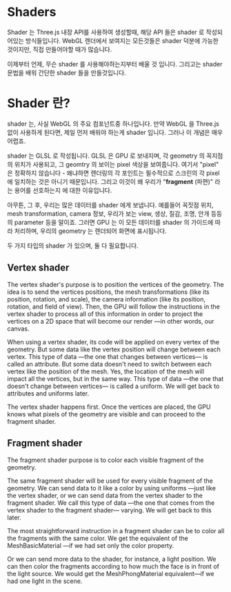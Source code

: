 # Shaders

Shader 는 Three.js 내장 API를 사용하여 생성할때, 해당 API 들은 shader 로 작성되어있는 방식들입니다. WebGL 렌더에서 보여지는 모든것들은 shader 덕분에 가능한 것이지만, 직접 만들어야할 때가 많습니다.

이제부터 언제, 무슨 shader 를 사용해야하는지부터 배울 것 입니다. 그리고는 shader 문법을 배워 간단한 shader 들을 만들것입니다. 


# Shader 란?

shader 는, 사실 WebGL 의 주요 컴포넌트중 하나입니다. 만약 WebGL 을 Three.js 없이 사용하게 된다면, 제일 먼저 배워야 하는게 shader 입니다. 그러나 이 개념은 매우 어렵죠.

shader 는 GLSL 로 작성됩니다. GLSL 은 GPU 로 보내지며, 각 geometry 의 꼭지점의 위치가 사용되고, 그 geomtry 의 보이는 pixel 색상을 보여줍니다. 여기서 "pixel" 은 정확하지 않습니다 - 왜냐하면 렌더링의 각 포인트는 필수적으로 스크린의 각 pixel 에 일치하는 것은 아니기 때문입니다. 그리고 이것이 왜 우리가 "**fragment** (파편)" 라는 용어를 선호하는지 에 대한 이유입니다. 

아무튼, 그 후, 우리는 많은 데이터를 shader 에게 보냅니다. 예를들어 꼭짓점 위치, mesh transformation, camera 정보, 우리가 보는 view, 생상, 질감, 조명, 안개 등등의 parameter 등을 말이죠. 그러면 GPU 는 이 모든 데이터를 shader 의 가이드에 따라 처리하며, 우리의 geometry 는 렌더되어 화면에 표시됩니다.

두 가지 타입의 shader 가 있으며, 둘 다 필요합니다.

## Vertex shader

The vertex shader's purpose is to position the vertices of the geometry. The idea is to send the vertices positions, the mesh transformations (like its position, rotation, and scale), the camera information (like its position, rotation, and field of view). Then, the GPU will follow the instructions in the vertex shader to process all of this information in order to project the vertices on a 2D space that will become our render —in other words, our canvas.

When using a vertex shader, its code will be applied on every vertex of the geometry. But some data like the vertex position will change between each vertex. This type of data —the one that changes between vertices— is called an attribute. But some data doesn't need to switch between each vertex like the position of the mesh. Yes, the location of the mesh will impact all the vertices, but in the same way. This type of data —the one that doesn't change between vertices— is called a uniform. We will get back to attributes and uniforms later.

The vertex shader happens first. Once the vertices are placed, the GPU knows what pixels of the geometry are visible and can proceed to the fragment shader.

## Fragment shader

The fragment shader purpose is to color each visible fragment of the geometry.

The same fragment shader will be used for every visible fragment of the geometry. We can send data to it like a color by using uniforms —just like the vertex shader, or we can send data from the vertex shader to the fragment shader. We call this type of data —the one that comes from the vertex shader to the fragment shader— varying. We will get back to this later.

The most straightforward instruction in a fragment shader can be to color all the fragments with the same color. We get the equivalent of the MeshBasicMaterial —if we had set only the color property.

Or we can send more data to the shader, for instance, a light position. We can then color the fragments according to how much the face is in front of the light source. We would get the MeshPhongMaterial equivalent—if we had one light in the scene.

